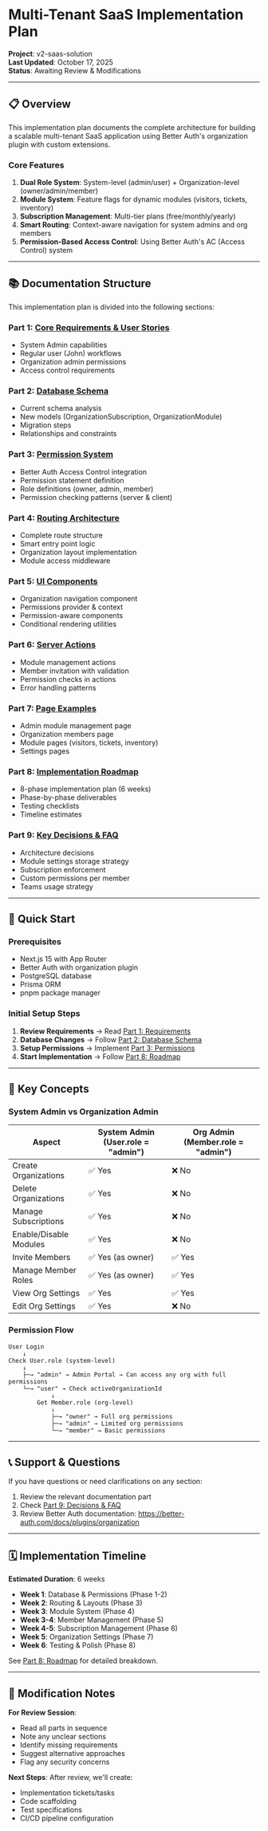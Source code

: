 # Multi-Tenant SaaS Implementation Plan

**Project**: v2-saas-solution  
**Last Updated**: October 17, 2025  
**Status**: Awaiting Review & Modifications

---

## 📋 Overview

This implementation plan documents the complete architecture for building a scalable multi-tenant SaaS application using Better Auth's organization plugin with custom extensions.

### Core Features

1. **Dual Role System**: System-level (admin/user) + Organization-level (owner/admin/member)
2. **Module System**: Feature flags for dynamic modules (visitors, tickets, inventory)
3. **Subscription Management**: Multi-tier plans (free/monthly/yearly)
4. **Smart Routing**: Context-aware navigation for system admins and org members
5. **Permission-Based Access Control**: Using Better Auth's AC (Access Control) system

---

## 📚 Documentation Structure

This implementation plan is divided into the following sections:

### Part 1: [Core Requirements & User Stories](./01-requirements.md)
- System Admin capabilities
- Regular user (John) workflows
- Organization admin permissions
- Access control requirements

### Part 2: [Database Schema](./02-database-schema.md)
- Current schema analysis
- New models (OrganizationSubscription, OrganizationModule)
- Migration steps
- Relationships and constraints

### Part 3: [Permission System](./03-permissions.md)
- Better Auth Access Control integration
- Permission statement definition
- Role definitions (owner, admin, member)
- Permission checking patterns (server & client)

### Part 4: [Routing Architecture](./04-routing.md)
- Complete route structure
- Smart entry point logic
- Organization layout implementation
- Module access middleware

### Part 5: [UI Components](./05-ui-components.md)
- Organization navigation component
- Permissions provider & context
- Permission-aware components
- Conditional rendering utilities

### Part 6: [Server Actions](./06-server-actions.md)
- Module management actions
- Member invitation with validation
- Permission checks in actions
- Error handling patterns

### Part 7: [Page Examples](./07-page-examples.md)
- Admin module management page
- Organization members page
- Module pages (visitors, tickets, inventory)
- Settings pages

### Part 8: [Implementation Roadmap](./08-roadmap.md)
- 8-phase implementation plan (6 weeks)
- Phase-by-phase deliverables
- Testing checklists
- Timeline estimates

### Part 9: [Key Decisions & FAQ](./09-decisions.md)
- Architecture decisions
- Module settings storage strategy
- Subscription enforcement
- Custom permissions per member
- Teams usage strategy

---

## 🎯 Quick Start

### Prerequisites
- Next.js 15 with App Router
- Better Auth with organization plugin
- PostgreSQL database
- Prisma ORM
- pnpm package manager

### Initial Setup Steps

1. **Review Requirements** → Read [Part 1: Requirements](./01-requirements.md)
2. **Database Changes** → Follow [Part 2: Database Schema](./02-database-schema.md)
3. **Setup Permissions** → Implement [Part 3: Permissions](./03-permissions.md)
4. **Start Implementation** → Follow [Part 8: Roadmap](./08-roadmap.md)

---

## 🔑 Key Concepts

### System Admin vs Organization Admin

| Aspect | System Admin (User.role = "admin") | Org Admin (Member.role = "admin") |
|--------|-------------------------------------|-----------------------------------|
| Create Organizations | ✅ Yes | ❌ No |
| Delete Organizations | ✅ Yes | ❌ No |
| Manage Subscriptions | ✅ Yes | ❌ No |
| Enable/Disable Modules | ✅ Yes | ❌ No |
| Invite Members | ✅ Yes (as owner) | ✅ Yes |
| Manage Member Roles | ✅ Yes (as owner) | ✅ Yes |
| View Org Settings | ✅ Yes | ✅ Yes |
| Edit Org Settings | ✅ Yes | ❌ No |

### Permission Flow

```
User Login
    ↓
Check User.role (system-level)
    ↓
    ├─→ "admin" → Admin Portal → Can access any org with full permissions
    └─→ "user" → Check activeOrganizationId
            ↓
        Get Member.role (org-level)
            ↓
            ├─→ "owner" → Full org permissions
            ├─→ "admin" → Limited org permissions
            └─→ "member" → Basic permissions
```

---

## 📞 Support & Questions

If you have questions or need clarifications on any section:

1. Review the relevant documentation part
2. Check [Part 9: Decisions & FAQ](./09-decisions.md)
3. Review Better Auth documentation: https://better-auth.com/docs/plugins/organization

---

## 🗓️ Implementation Timeline

**Estimated Duration**: 6 weeks

- **Week 1**: Database & Permissions (Phase 1-2)
- **Week 2**: Routing & Layouts (Phase 3)
- **Week 3**: Module System (Phase 4)
- **Week 3-4**: Member Management (Phase 5)
- **Week 4-5**: Subscription Management (Phase 6)
- **Week 5**: Organization Settings (Phase 7)
- **Week 6**: Testing & Polish (Phase 8)

See [Part 8: Roadmap](./08-roadmap.md) for detailed breakdown.

---

## 📝 Modification Notes

**For Review Session**: 
- Read all parts in sequence
- Note any unclear sections
- Identify missing requirements
- Suggest alternative approaches
- Flag any security concerns

**Next Steps**:
After review, we'll create:
- Implementation tickets/tasks
- Code scaffolding
- Test specifications
- CI/CD pipeline configuration
